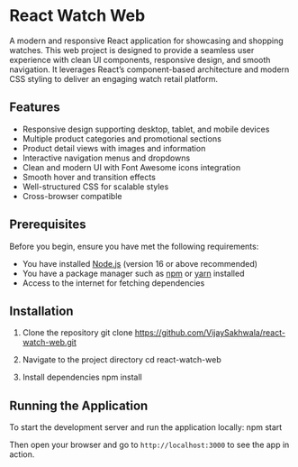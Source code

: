    
# React Watch Web

A modern and responsive React application for showcasing and shopping watches. This web project is designed to provide a seamless user experience with clean UI components, responsive design, and smooth navigation. It leverages React’s component-based architecture and modern CSS styling to deliver an engaging watch retail platform.


## Features

- Responsive design supporting desktop, tablet, and mobile devices  
- Multiple product categories and promotional sections  
- Product detail views with images and information  
- Interactive navigation menus and dropdowns  
- Clean and modern UI with Font Awesome icons integration  
- Smooth hover and transition effects  
- Well-structured CSS for scalable styles  
- Cross-browser compatible  

## Prerequisites

Before you begin, ensure you have met the following requirements:  

- You have installed [Node.js](https://nodejs.org/) (version 16 or above recommended)  
- You have a package manager such as [npm](https://www.npmjs.com/) or [yarn](https://yarnpkg.com/) installed  
- Access to the internet for fetching dependencies  

## Installation

1. Clone the repository
git clone https://github.com/VijaySakhwala/react-watch-web.git

2. Navigate to the project directory
cd react-watch-web

3. Install dependencies
npm install

## Running the Application

To start the development server and run the application locally:
npm start

Then open your browser and go to `http://localhost:3000` to see the app in action.
